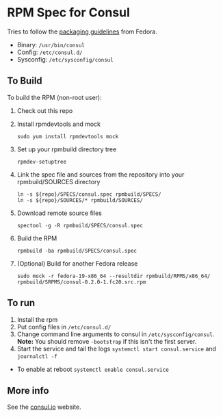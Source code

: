 RPM Spec for Consul
======================

Tries to follow the [packaging guidelines](https://fedoraproject.org/wiki/Packaging:Guidelines) from Fedora.

* Binary: `/usr/bin/consul`
* Config: `/etc/consul.d/`
* Sysconfig: `/etc/sysconfig/consul`

To Build
---------

To build the RPM (non-root user):

1. Check out this repo
2. Install rpmdevtools and mock 

    ```
    sudo yum install rpmdevtools mock
    ```
3. Set up your rpmbuild directory tree

    ```
    rpmdev-setuptree
    ```
4. Link the spec file and sources from the repository into your rpmbuild/SOURCES directory

    ```
    ln -s ${repo}/SPECS/consul.spec rpmbuild/SPECS/
    ln -s ${repo}/SOURCES/* rpmbuild/SOURCES/
    ```
5. Download remote source files

    ```
    spectool -g -R rpmbuild/SPECS/consul.spec
    ```
6. Build the RPM

    ```
    rpmbuild -ba rpmbuild/SPECS/consul.spec
    ```

7. (Optional) Build for another Fedora release

    ```
    sudo mock -r fedora-19-x86_64 --resultdir rpmbuild/RPMS/x86_64/ rpmbuild/SRPMS/consul-0.2.0-1.fc20.src.rpm 
    ```

To run
---------------

1. Install the rpm
2. Put config files in `/etc/consul.d/`
3. Change command line arguments to consul in `/etc/sysconfig/consul`. **Note:** You should remove `-bootstrap` if this isn't the first server.
4. Start the service and tail the logs `systemctl start consul.service` and `journalctl -f`
  * To enable at reboot `systemctl enable consul.service`

More info
---------
See the [consul.io](http://www.consul.io) website.
